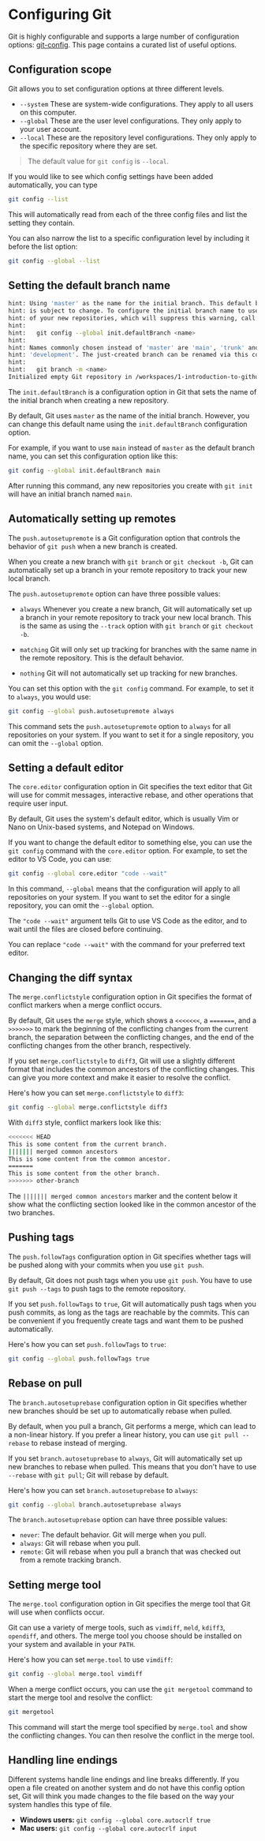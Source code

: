 # Configuring Git

Git is highly configurable and supports a large number of configuration options: [git-config](https://git-scm.com/docs/git-config).  This page contains a curated list of useful options.

## Configuration scope

Git allows you to set configuration options at three different levels.

- `--system` These are system-wide configurations. They apply to all users on this computer.
- `--global` These are the user level configurations. They only apply to your user account.
- `--local` These are the repository level configurations. They only apply to the specific repository where they are set.

> The default value for `git config` is `--local`.

If you would like to see which config settings have been added automatically, you can type
```sh
git config --list
```

This will automatically read from each of the three config files and list the setting they contain.


You can also narrow the list to a specific configuration level by including it before the list option:

```sh
git config --global --list
```

## Setting the default branch name

```sh
hint: Using 'master' as the name for the initial branch. This default branch name
hint: is subject to change. To configure the initial branch name to use in all
hint: of your new repositories, which will suppress this warning, call:
hint:
hint:   git config --global init.defaultBranch <name>
hint:
hint: Names commonly chosen instead of 'master' are 'main', 'trunk' and
hint: 'development'. The just-created branch can be renamed via this command:
hint:
hint:   git branch -m <name>
Initialized empty Git repository in /workspaces/1-introduction-to-github-master/tem/.git/
```

The `init.defaultBranch` is a configuration option in Git that sets the name of the initial branch when creating a new repository.

By default, Git uses `master` as the name of the initial branch. However, you can change this default name using the `init.defaultBranch` configuration option.

For example, if you want to use `main` instead of `master` as the default branch name, you can set this configuration option like this:

```bash
git config --global init.defaultBranch main
```

After running this command, any new repositories you create with `git init` will have an initial branch named `main`.


## Automatically setting up remotes

The `push.autosetupremote` is a Git configuration option that controls the behavior of `git push` when a new branch is created.

When you create a new branch with `git branch` or `git checkout -b`, Git can automatically set up a branch in your remote repository to track your new local branch.

The `push.autosetupremote` option can have three possible values:

- `always` Whenever you create a new branch, Git will automatically set up a branch in your remote repository to track your new local branch. This is the same as using the `--track` option with `git branch` or `git checkout -b`.

- `matching` Git will only set up tracking for branches with the same name in the remote repository. This is the default behavior.

- `nothing` Git will not automatically set up tracking for new branches.

You can set this option with the `git config` command. For example, to set it to `always`, you would use:

```bash
git config --global push.autosetupremote always
```

This command sets the `push.autosetupremote` option to `always` for all repositories on your system. If you want to set it for a single repository, you can omit the `--global` option.


## Setting a default editor

The `core.editor` configuration option in Git specifies the text editor that Git will use for commit messages, interactive rebase, and other operations that require user input.

By default, Git uses the system's default editor, which is usually Vim or Nano on Unix-based systems, and Notepad on Windows.

If you want to change the default editor to something else, you can use the `git config` command with the `core.editor` option. For example, to set the editor to VS Code, you can use:

```bash
git config --global core.editor "code --wait"
```

In this command, `--global` means that the configuration will apply to all repositories on your system. If you want to set the editor for a single repository, you can omit the `--global` option.

The `"code --wait"` argument tells Git to use VS Code as the editor, and to wait until the files are closed before continuing.

You can replace `"code --wait"` with the command for your preferred text editor.


## Changing the diff syntax

The `merge.conflictstyle` configuration option in Git specifies the format of conflict markers when a merge conflict occurs.

By default, Git uses the `merge` style, which shows a `<<<<<<<`, a `=======`, and a `>>>>>>>` to mark the beginning of the conflicting changes from the current branch, the separation between the conflicting changes, and the end of the conflicting changes from the other branch, respectively.

If you set `merge.conflictstyle` to `diff3`, Git will use a slightly different format that includes the common ancestors of the conflicting changes. This can give you more context and make it easier to resolve the conflict.

Here's how you can set `merge.conflictstyle` to `diff3`:

```bash
git config --global merge.conflictstyle diff3
```

With `diff3` style, conflict markers look like this:

```bash
<<<<<<< HEAD
This is some content from the current branch.
||||||| merged common ancestors
This is some content from the common ancestor.
=======
This is some content from the other branch.
>>>>>>> other-branch
```

The `||||||| merged common ancestors` marker and the content below it show what the conflicting section looked like in the common ancestor of the two branches.

## Pushing tags

The `push.followTags` configuration option in Git specifies whether tags will be pushed along with your commits when you use `git push`.

By default, Git does not push tags when you use `git push`. You have to use `git push --tags` to push tags to the remote repository.

If you set `push.followTags` to `true`, Git will automatically push tags when you push commits, as long as the tags are reachable by the commits. This can be convenient if you frequently create tags and want them to be pushed automatically.

Here's how you can set `push.followTags` to `true`:

```bash
git config --global push.followTags true
```

## Rebase on pull

The `branch.autosetuprebase` configuration option in Git specifies whether new branches should be set up to automatically rebase when pulled.

By default, when you pull a branch, Git performs a merge, which can lead to a non-linear history. If you prefer a linear history, you can use `git pull --rebase` to rebase instead of merging.

If you set `branch.autosetuprebase` to `always`, Git will automatically set up new branches to rebase when pulled. This means that you don't have to use `--rebase` with `git pull`; Git will rebase by default.

Here's how you can set `branch.autosetuprebase` to `always`:

```bash
git config --global branch.autosetuprebase always
```

The `branch.autosetuprebase` option can have three possible values:

- `never`: The default behavior. Git will merge when you pull.
- `always`: Git will rebase when you pull.
- `remote`: Git will rebase when you pull a branch that was checked out from a remote tracking branch.

## Setting merge tool

The `merge.tool` configuration option in Git specifies the merge tool that Git will use when conflicts occur.

Git can use a variety of merge tools, such as `vimdiff`, `meld`, `kdiff3`, `opendiff`, and others. The merge tool you choose should be installed on your system and available in your `PATH`.

Here's how you can set `merge.tool` to use `vimdiff`:

```bash
git config --global merge.tool vimdiff
```

When a merge conflict occurs, you can use the `git mergetool` command to start the merge tool and resolve the conflict:

```bash
git mergetool
```

This command will start the merge tool specified by `merge.tool` and show the conflicting changes. You can then resolve the conflict in the merge tool.

## Handling line endings

Different systems handle line endings and line breaks differently. If you open a file created on another system and do not have this config option set, Git will think you made changes to the file based on the way your system handles this type of file.

- **Windows users:** `git config --global core.autocrlf true`
- **Mac users:** `git config --global core.autocrlf input`
